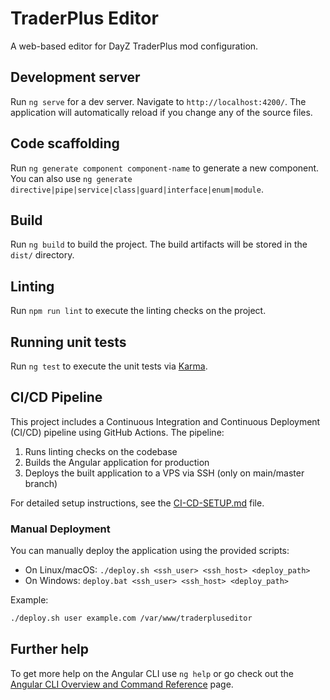 # TraderPlus Editor

A web-based editor for DayZ TraderPlus mod configuration.

## Development server

Run `ng serve` for a dev server. Navigate to `http://localhost:4200/`. The application will automatically reload if you change any of the source files.

## Code scaffolding

Run `ng generate component component-name` to generate a new component. You can also use `ng generate directive|pipe|service|class|guard|interface|enum|module`.

## Build

Run `ng build` to build the project. The build artifacts will be stored in the `dist/` directory.

## Linting

Run `npm run lint` to execute the linting checks on the project.

## Running unit tests

Run `ng test` to execute the unit tests via [Karma](https://karma-runner.github.io).

## CI/CD Pipeline

This project includes a Continuous Integration and Continuous Deployment (CI/CD) pipeline using GitHub Actions. The pipeline:

1. Runs linting checks on the codebase
2. Builds the Angular application for production
3. Deploys the built application to a VPS via SSH (only on main/master branch)

For detailed setup instructions, see the [CI-CD-SETUP.md](./CI-CD-SETUP.md) file.

### Manual Deployment

You can manually deploy the application using the provided scripts:

- On Linux/macOS: `./deploy.sh <ssh_user> <ssh_host> <deploy_path>`
- On Windows: `deploy.bat <ssh_user> <ssh_host> <deploy_path>`

Example:
```bash
./deploy.sh user example.com /var/www/traderpluseditor
```

## Further help

To get more help on the Angular CLI use `ng help` or go check out the [Angular CLI Overview and Command Reference](https://angular.io/cli) page.

